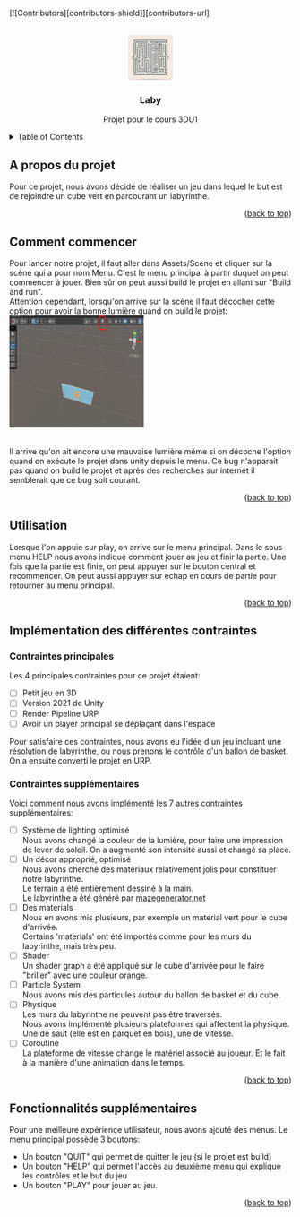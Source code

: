
<a name="readme-top"></a>
<!--
*** Pour pouvoir lire correctement le readme avec le bon format, vous pouvez vous rendre sur notre repo git avec ce lien : https://github.com/davidcyn974/Laby/
-->


[![Contributors][contributors-shield]][contributors-url]



<!-- PROJECT LOGO -->
<br />
<div align="center">
  <a href="https://github.com/davidcyn974/Laby">
    <img src="images/Laby.png" alt="Logo" width="80" height="80">
  </a>

<h3 align="center">Laby</h3>

  <p align="center">
    Projet pour le cours 3DU1
  </p>
</div>



<!-- TABLE OF CONTENTS -->
<details>
  <summary>Table of Contents</summary>
  <ol>
    <li>
      <a href="#A propos du projet">A propos du projet</a>
    </li>
    <li>
      <a href="#Comment commencer">Comment commencer</a>
    </li>
    <li><a href="#Utilisation">Utilisation</a></li>
    <li><a href="#Implémentation des différentes contraintes">Implémentation des différentes contraintes</a>
    <ul>
        <li><a href="#Contraintes principales">Contraintes principales</a></li>
        <li><a href="#Contraintes supplémentaires">Contraintes supplémentaires</a></li>
    </ul>
    </li>
    <li><a href="#Fonctionnalités supplémentaires">Fonctionnalités supplémentaires</a></li>
  </ol>
</details>



<!-- ABOUT THE PROJECT -->
## A propos du projet
Pour ce projet, nous avons décidé de réaliser un jeu dans lequel le but est de rejoindre un cube vert en parcourant un labyrinthe.

<p align="right">(<a href="#readme-top">back to top</a>)</p>




<!-- GETTING STARTED -->
## Comment commencer

Pour lancer notre projet, il faut aller dans Assets/Scene et cliquer sur la scène qui a pour nom Menu. C'est le menu principal à partir duquel on peut commencer à jouer. Bien sûr on peut aussi build le projet en allant sur "Build and run".
<br>
Attention cependant, lorsqu'on arrive sur la scène il faut décocher cette option pour avoir la bonne lumière quand on build le projet: 
<br>
<img src="images/lightampoule.png" alt="Logo" width="240" height="200">

<br> Il arrive qu'on ait encore une mauvaise lumière même si on décoche l'option quand on exécute le projet dans unity depuis le menu. Ce bug n'apparait pas quand on build le projet et après des recherches sur internet il semblerait que ce bug soit courant.
<p align="right">(<a href="#readme-top">back to top</a>)</p>

<!-- USAGE EXAMPLES -->
## Utilisation

Lorsque l'on appuie sur play, on arrive sur le menu principal. Dans le sous menu HELP nous avons indiqué comment jouer au jeu et finir la partie. Une fois que la partie est finie, on peut appuyer sur le bouton central et recommencer. On peut aussi appuyer sur echap en cours de partie pour retourner au menu principal.
<p align="right">(<a href="#readme-top">back to top</a>)</p>

<!-- ROADMAP -->
## Implémentation des différentes contraintes

### Contraintes principales

Les 4 principales contraintes pour ce projet étaient: 
- [ ] Petit jeu en 3D
- [ ] Version 2021 de Unity
- [ ] Render Pipeline URP
- [ ] Avoir un player principal se déplaçant dans l'espace

Pour satisfaire ces contraintes, nous avons eu l'idée d'un jeu incluant une résolution de labyrinthe, ou nous prenons le contrôle d'un ballon de basket. On a ensuite converti le projet en URP.

### Contraintes supplémentaires

Voici comment nous avons implémenté les 7 autres contraintes supplémentaires:
- [ ] Système de lighting optimisé
<br>Nous avons changé la couleur de la lumière, pour faire une impression de lever de soleil. On a augmenté son intensité aussi et changé sa place.
- [ ] Un décor approprié, optimisé
<br>Nous avons cherché des matériaux relativement jolis pour constituer notre labyrinthe.
<br>Le terrain a été entièrement dessiné à la main.
<br>Le labyrinthe a été généré par <a href="https://mazegenerator.net/">mazegenerator.net</a>
- [ ] Des materials
<br>Nous en avons mis plusieurs, par exemple un material vert pour le cube d'arrivée.
<br>Certains 'materials' ont été importés comme pour les murs du labyrinthe, mais très peu.
- [ ] Shader
<br>Un shader graph a été appliqué sur le cube d'arrivée pour le faire "briller" avec une couleur orange.
- [ ] Particle System
<br>Nous avons mis des particules autour du ballon de basket et du cube.
- [ ] Physique
<br>Les murs du labyrinthe ne peuvent pas être traversés.
<br>Nous avons implémenté plusieurs plateformes qui affectent la physique.
<br>Une de saut (elle est en parquet en bois), une de vitesse.
- [ ] Coroutine
<br>La plateforme de vitesse change le matériel associé au joueur. Et le fait à la manière d'une animation dans le temps.

<p align="right">(<a href="#readme-top">back to top</a>)</p>



<!-- CONTRIBUTING -->
## Fonctionnalités supplémentaires

Pour une meilleure expérience utilisateur, nous avons ajouté des menus. Le menu principal possède 3 boutons: 
<br> 
- Un bouton "QUIT" qui permet de quitter le jeu (si le projet est build)
- Un bouton "HELP" qui permet l'accès au deuxième menu qui explique les contrôles et le but du jeu
- Un bouton "PLAY" pour jouer au jeu.

<p align="right">(<a href="#readme-top">back to top</a>)</p>